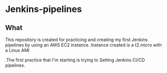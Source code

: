 # Jenkins-pipelines

## What
This repository is created for practicing and creating my first Jenkins pipelines by using an AWS EC2 instance.
Instance created is a t2.micro with a Linux AMI

.The first practice that I'm starting is trying to Setting Jenkins CI/CD pipelines. 
